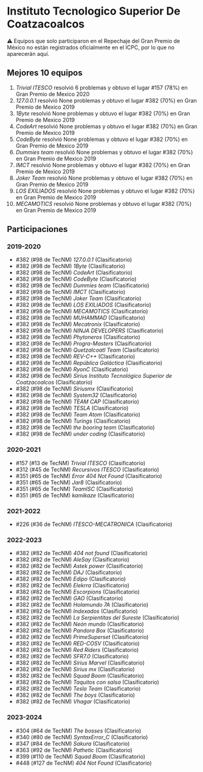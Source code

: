 # Instituto Tecnologico Superior De Coatzacoalcos

:warning: Equipos que solo participaron en el Repechaje del Gran Premio de México no están registrados oficialmente en el ICPC, por lo que no aparecerán aquí.

## Mejores 10 equipos

1. _Trivial ITESCO_ resolvió 6 problemas y obtuvo el lugar #157 (78%) en Gran Premio de Mexico 2020
1. _127.0.0.1_ resolvió None problemas y obtuvo el lugar #382 (70%) en Gran Premio de Mexico 2019
1. _1Byte_ resolvió None problemas y obtuvo el lugar #382 (70%) en Gran Premio de Mexico 2019
1. _CodeArt_ resolvió None problemas y obtuvo el lugar #382 (70%) en Gran Premio de Mexico 2019
1. _CodeByte_ resolvió None problemas y obtuvo el lugar #382 (70%) en Gran Premio de Mexico 2019
1. _Dummies team_ resolvió None problemas y obtuvo el lugar #382 (70%) en Gran Premio de Mexico 2019
1. _IMCT_ resolvió None problemas y obtuvo el lugar #382 (70%) en Gran Premio de Mexico 2019
1. _Joker Team_ resolvió None problemas y obtuvo el lugar #382 (70%) en Gran Premio de Mexico 2019
1. _LOS EXILIADOS_ resolvió None problemas y obtuvo el lugar #382 (70%) en Gran Premio de Mexico 2019
1. _MECAMOTICS_ resolvió None problemas y obtuvo el lugar #382 (70%) en Gran Premio de Mexico 2019

## Participaciones

### 2019-2020

- #382 (#98 de TecNM) _127.0.0.1_ (Clasificatorio)
- #382 (#98 de TecNM) _1Byte_ (Clasificatorio)
- #382 (#98 de TecNM) _CodeArt_ (Clasificatorio)
- #382 (#98 de TecNM) _CodeByte_ (Clasificatorio)
- #382 (#98 de TecNM) _Dummies team_ (Clasificatorio)
- #382 (#98 de TecNM) _IMCT_ (Clasificatorio)
- #382 (#98 de TecNM) _Joker Team_ (Clasificatorio)
- #382 (#98 de TecNM) _LOS EXILIADOS_ (Clasificatorio)
- #382 (#98 de TecNM) _MECAMOTICS_ (Clasificatorio)
- #382 (#98 de TecNM) _MUHAMMAD_ (Clasificatorio)
- #382 (#98 de TecNM) _Mecatronix_ (Clasificatorio)
- #382 (#98 de TecNM) _NINJA DEVELOPERS_ (Clasificatorio)
- #382 (#98 de TecNM) _Phytoneros_ (Clasificatorio)
- #382 (#98 de TecNM) _Progra-Masters_ (Clasificatorio)
- #382 (#98 de TecNM) _Quetzalcoatl Team_ (Clasificatorio)
- #382 (#98 de TecNM) _REV-C++_ (Clasificatorio)
- #382 (#98 de TecNM) _República Galáctica_ (Clasificatorio)
- #382 (#98 de TecNM) _RyonC_ (Clasificatorio)
- #382 (#98 de TecNM) _Sirius Instituto Tecnológico Superior de Coatzacoalcos_ (Clasificatorio)
- #382 (#98 de TecNM) _Siriusmx_ (Clasificatorio)
- #382 (#98 de TecNM) _System32_ (Clasificatorio)
- #382 (#98 de TecNM) _TEAM CAP_ (Clasificatorio)
- #382 (#98 de TecNM) _TESLA_ (Clasificatorio)
- #382 (#98 de TecNM) _Team Atom_ (Clasificatorio)
- #382 (#98 de TecNM) _Turings_ (Clasificatorio)
- #382 (#98 de TecNM) _the booring team_ (Clasificatorio)
- #382 (#98 de TecNM) _under coding_ (Clasificatorio)

### 2020-2021

- #157 (#13 de TecNM) _Trivial ITESCO_ (Clasificatorio)
- #312 (#45 de TecNM) _Recursivos ITESCO_ (Clasificatorio)
- #351 (#65 de TecNM) _Error 404 Not Found_ (Clasificatorio)
- #351 (#65 de TecNM) _Jar8_ (Clasificatorio)
- #351 (#65 de TecNM) _TeamISC_ (Clasificatorio)
- #351 (#65 de TecNM) _kamikaze_ (Clasificatorio)

### 2021-2022

- #226 (#36 de TecNM) _ITESCO-MECATRONICA_ (Clasificatorio)

### 2022-2023

- #382 (#82 de TecNM) _404 not found_ (Clasificatorio)
- #382 (#82 de TecNM) _AleSay_ (Clasificatorio)
- #382 (#82 de TecNM) _Astek power_ (Clasificatorio)
- #382 (#82 de TecNM) _DAJ_ (Clasificatorio)
- #382 (#82 de TecNM) _Edipo_ (Clasificatorio)
- #382 (#82 de TecNM) _Elekrra_ (Clasificatorio)
- #382 (#82 de TecNM) _Escorpions_ (Clasificatorio)
- #382 (#82 de TecNM) _GAO_ (Clasificatorio)
- #382 (#82 de TecNM) _Holamundo 7A_ (Clasificatorio)
- #382 (#82 de TecNM) _Indexados_ (Clasificatorio)
- #382 (#82 de TecNM) _La Serpientitas del Sureste_ (Clasificatorio)
- #382 (#82 de TecNM) _Neón mundo_ (Clasificatorio)
- #382 (#82 de TecNM) _Pandora Box_ (Clasificatorio)
- #382 (#82 de TecNM) _PrimeSuperset_ (Clasificatorio)
- #382 (#82 de TecNM) _RED-COSV_ (Clasificatorio)
- #382 (#82 de TecNM) _Red Riders_ (Clasificatorio)
- #382 (#82 de TecNM) _SFR7.0_ (Clasificatorio)
- #382 (#82 de TecNM) _Sirius Marvel_ (Clasificatorio)
- #382 (#82 de TecNM) _Sirius mx_ (Clasificatorio)
- #382 (#82 de TecNM) _Squad Boom_ (Clasificatorio)
- #382 (#82 de TecNM) _Taquitos con salsa_ (Clasificatorio)
- #382 (#82 de TecNM) _Tesla Team_ (Clasificatorio)
- #382 (#82 de TecNM) _The boys_ (Clasificatorio)
- #382 (#82 de TecNM) _Vhagar_ (Clasificatorio)

### 2023-2024

- #304 (#64 de TecNM) _The bosses_ (Clasificatorio)
- #340 (#80 de TecNM) _SyntaxError_C_ (Clasificatorio)
- #347 (#84 de TecNM) _Sakura_ (Clasificatorio)
- #363 (#92 de TecNM) _Pathetic_ (Clasificatorio)
- #399 (#110 de TecNM) _Squad Boom_ (Clasificatorio)
- #448 (#127 de TecNM) _404 Not Found_ (Clasificatorio)




